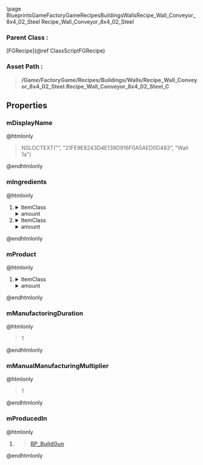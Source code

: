\page BlueprintsGameFactoryGameRecipesBuildingsWallsRecipe_Wall_Conveyor_8x4_02_Steel Recipe_Wall_Conveyor_8x4_02_Steel
### Parent Class :
[FGRecipe](@ref ClassScriptFGRecipe)
### Asset Path :
<b><blockquote>/Game/FactoryGame/Recipes/Buildings/Walls/Recipe_Wall_Conveyor_8x4_02_Steel.Recipe_Wall_Conveyor_8x4_02_Steel_C</blockquote></b>
## Properties

### mDisplayName
@htmlonly
<blockquote>NSLOCTEXT("", "21FE9E8243D4E139D916F0A5AED0D483", "Wall 1a")</blockquote>
@endhtmlonly

### mIngredients
@htmlonly
<ol>
<li>
<details>
 <summary>ItemClass</summary>
<b><a href="_blueprints_game_factory_game_resource_parts_iron_plate_desc__iron_plate.html"><blockquote>Desc_IronPlate</blockquote></a></b>
</details>
<details>
 <summary>amount</summary>
<blockquote>3</blockquote>
</details>
</li>
<li>
<details>
 <summary>ItemClass</summary>
<b><a href="_blueprints_game_factory_game_resource_parts_cement_desc__cement.html"><blockquote>Desc_Cement</blockquote></a></b>
</details>
<details>
 <summary>amount</summary>
<blockquote>3</blockquote>
</details>
</li>
</ol>
@endhtmlonly

### mProduct
@htmlonly
<ol>
<li>
<details>
 <summary>ItemClass</summary>
<b><a href="_blueprints_game_factory_game_buildable_building_wall_desc__wall__conveyor_8x4_02__steel.html"><blockquote>Desc_Wall_Conveyor_8x4_02_Steel</blockquote></a></b>
</details>
<details>
 <summary>amount</summary>
<blockquote>1</blockquote>
</details>
</li>
</ol>
@endhtmlonly

### mManufactoringDuration
@htmlonly
<blockquote>1</blockquote>
@endhtmlonly

### mManualManufacturingMultiplier
@htmlonly
<blockquote>1</blockquote>
@endhtmlonly

### mProducedIn
@htmlonly
<ol>
<li>
<b><a href="_blueprints_game_factory_game_equipment_build_gun_b_p__build_gun.html"><blockquote>BP_BuildGun</blockquote></a></b>
</li>
</ol>
@endhtmlonly

